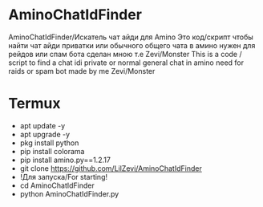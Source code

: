 # AminoChatIdFinder
AminoChatIdFinder/Искатель чат айди для Amino
Это код/скрипт чтобы найти чат айди приватки или обычного общего чата в амино
нужен для рейдов или спам бота сделан мною т.е Zevi/Monster
This is a code / script to find a chat idi private or normal general chat in amino
need for raids or spam bot made by me  Zevi/Monster

# Termux
- apt update -y
- apt upgrade -y
- pkg install python
- pip install colorama
- pip install amino.py==1.2.17
- git clone https://github.com/LilZevi/AminoChatIdFinder
- !Для запуска/For starting!
- cd AminoChatIdFinder
- python AminoChatIdFinder.py
